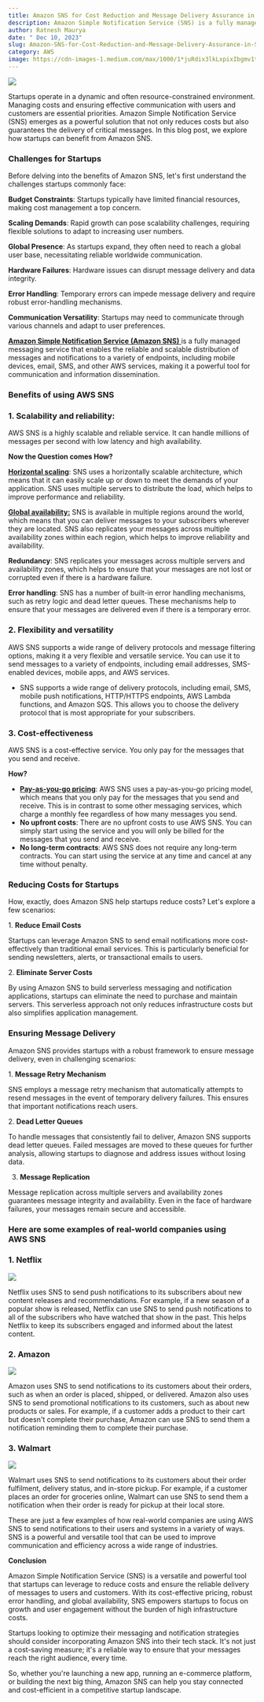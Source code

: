 ```yaml
---
title: Amazon SNS for Cost Reduction and Message Delivery Assurance in Startups
description: Amazon Simple Notification Service (SNS) is a fully managed messaging service that enables the reliable and scalable distribution of messages and notifications to a variety of endpoints, including mobile devices, email, SMS, and other AWS services, making it a powerful tool for communication and information dissemination.
author: Ratnesh Maurya
date: " Dec 10, 2023"
slug: Amazon-SNS-for-Cost-Reduction-and-Message-Delivery-Assurance-in-Startups
category: AWS
image: https://cdn-images-1.medium.com/max/1000/1*juRdix3lkLxpixIbgmv1tQ.gif
---
```




![](https://cdn-images-1.medium.com/max/1000/1*juRdix3lkLxpixIbgmv1tQ.gif)

Startups operate in a dynamic and often resource-constrained environment. Managing costs and ensuring effective communication with users and customers are essential priorities. Amazon Simple Notification Service (SNS) emerges as a powerful solution that not only reduces costs but also guarantees the delivery of critical messages. In this blog post, we explore how startups can benefit from Amazon SNS.

### Challenges for Startups

Before delving into the benefits of Amazon SNS, let's first understand the challenges startups commonly face:

**Budget Constraints**: Startups typically have limited financial resources, making cost management a top concern.

**Scaling Demands**: Rapid growth can pose scalability challenges, requiring flexible solutions to adapt to increasing user numbers.

**Global Presence**: As startups expand, they often need to reach a global user base, necessitating reliable worldwide communication.

**Hardware Failures**: Hardware issues can disrupt message delivery and data integrity.

**Error Handling**: Temporary errors can impede message delivery and require robust error-handling mechanisms.

**Communication Versatility**: Startups may need to communicate through various channels and adapt to user preferences.

[**Amazon Simple Notification Service (Amazon SNS)** ](https://aws.amazon.com/sns/)is a fully managed messaging service that enables the reliable and scalable distribution of messages and notifications to a variety of endpoints, including mobile devices, email, SMS, and other AWS services, making it a powerful tool for communication and information dissemination.

### Benefits of using AWS SNS

### 1\. Scalability and reliability:

AWS SNS is a highly scalable and reliable service. It can handle millions of messages per second with low latency and high availability.

**Now the Question comes How?**

[**Horizontal scaling**](https://wa.aws.amazon.com/wat.concept.horizontal-scaling.en.html): SNS uses a horizontally scalable architecture, which means that it can easily scale up or down to meet the demands of your application. SNS uses multiple servers to distribute the load, which helps to improve performance and reliability.

[**Global availability:**](https://aws.amazon.com/about-aws/global-infrastructure/regions_az/) SNS is available in multiple regions around the world, which means that you can deliver messages to your subscribers wherever they are located. SNS also replicates your messages across multiple availability zones within each region, which helps to improve reliability and availability.

**Redundancy**: SNS replicates your messages across multiple servers and availability zones, which helps to ensure that your messages are not lost or corrupted even if there is a hardware failure.

**Error handling**: SNS has a number of built-in error handling mechanisms, such as retry logic and dead letter queues. These mechanisms help to ensure that your messages are delivered even if there is a temporary error.

### 2\. Flexibility and versatility

AWS SNS supports a wide range of delivery protocols and message filtering options, making it a very flexible and versatile service. You can use it to send messages to a variety of endpoints, including email addresses, SMS-enabled devices, mobile apps, and AWS services.

-   SNS supports a wide range of delivery protocols, including email, SMS, mobile push notifications, HTTP/HTTPS endpoints, AWS Lambda functions, and Amazon SQS. This allows you to choose the delivery protocol that is most appropriate for your subscribers.

### 3\. Cost-effectiveness

AWS SNS is a cost-effective service. You only pay for the messages that you send and receive.

**How?**

-   [**Pay-as-you-go pricing**](https://aws.amazon.com/pricing/?aws-products-pricing.sort-by=item.additionalFields.productNameLowercase&aws-products-pricing.sort-order=asc&awsf.Free%20Tier%20Type=*all&awsf.tech-category=*all): AWS SNS uses a pay-as-you-go pricing model, which means that you only pay for the messages that you send and receive. This is in contrast to some other messaging services, which charge a monthly fee regardless of how many messages you send.
-   **No upfront costs**: There are no upfront costs to use AWS SNS. You can simply start using the service and you will only be billed for the messages that you send and receive.
-   **No long-term contracts**: AWS SNS does not require any long-term contracts. You can start using the service at any time and cancel at any time without penalty.

### Reducing Costs for Startups

How, exactly, does Amazon SNS help startups reduce costs? Let's explore a few scenarios:

1\. **Reduce Email Costs**

Startups can leverage Amazon SNS to send email notifications more cost-effectively than traditional email services. This is particularly beneficial for sending newsletters, alerts, or transactional emails to users.

2\. **Eliminate Server Costs**

By using Amazon SNS to build serverless messaging and notification applications, startups can eliminate the need to purchase and maintain servers. This serverless approach not only reduces infrastructure costs but also simplifies application management.

### Ensuring Message Delivery

Amazon SNS provides startups with a robust framework to ensure message delivery, even in challenging scenarios:

1\. **Message Retry Mechanism**

SNS employs a message retry mechanism that automatically attempts to resend messages in the event of temporary delivery failures. This ensures that important notifications reach users.

2\. **Dead Letter Queues**

To handle messages that consistently fail to deliver, Amazon SNS supports dead letter queues. Failed messages are moved to these queues for further analysis, allowing startups to diagnose and address issues without losing data.

3. **Message Replication**

Message replication across multiple servers and availability zones guarantees message integrity and availability. Even in the face of hardware failures, your messages remain secure and accessible.

### Here are some examples of real-world companies using AWS SNS

### 1\. Netflix

![](https://cdn-images-1.medium.com/max/1000/1*Q6yVgcGTX8upolyoWRHloQ.png)

Netflix uses SNS to send push notifications to its subscribers about new content releases and recommendations. For example, if a new season of a popular show is released, Netflix can use SNS to send push notifications to all of the subscribers who have watched that show in the past. This helps Netflix to keep its subscribers engaged and informed about the latest content.

### 2\. Amazon

![](https://cdn-images-1.medium.com/max/1000/1*WRHhctUprqcGC-tQb39Mzg.png)

Amazon uses SNS to send notifications to its customers about their orders, such as when an order is placed, shipped, or delivered. Amazon also uses SNS to send promotional notifications to its customers, such as about new products or sales. For example, if a customer adds a product to their cart but doesn't complete their purchase, Amazon can use SNS to send them a notification reminding them to complete their purchase.

### 3\. Walmart

![](https://cdn-images-1.medium.com/max/1000/1*Ya-qX3s_RLWb0LvKzQAyaA.png)

Walmart uses SNS to send notifications to its customers about their order fulfilment, delivery status, and in-store pickup. For example, if a customer places an order for groceries online, Walmart can use SNS to send them a notification when their order is ready for pickup at their local store.

These are just a few examples of how real-world companies are using AWS SNS to send notifications to their users and systems in a variety of ways. SNS is a powerful and versatile tool that can be used to improve communication and efficiency across a wide range of industries.

**Conclusion**

Amazon Simple Notification Service (SNS) is a versatile and powerful tool that startups can leverage to reduce costs and ensure the reliable delivery of messages to users and customers. With its cost-effective pricing, robust error handling, and global availability, SNS empowers startups to focus on growth and user engagement without the burden of high infrastructure costs.

Startups looking to optimize their messaging and notification strategies should consider incorporating Amazon SNS into their tech stack. It's not just a cost-saving measure; it's a reliable way to ensure that your messages reach the right audience, every time.

So, whether you're launching a new app, running an e-commerce platform, or building the next big thing, Amazon SNS can help you stay connected and cost-efficient in a competitive startup landscape.